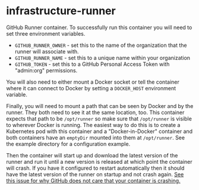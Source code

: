 # infrastructure-runner
GitHub Runner container. To successfully run this container you will need to
set three environment variables.

* `GITHUB_RUNNER_OWNER` - set this to the name of the organization that the runner will associate with.
* `GITHUB_RUNNER_NAME` - set this to a unique name within your organization
* `GITHUB_TOKEN` - set this to a GitHub Personal Access Token with "admin:org" permissions.

You will also need to either mount a Docker socket or tell the container where it can connect to Docker by setting a `DOCKER_HOST` environment variable.

Finally, you will need to mount a path that can be seen by Docker and by the runner. They both need to see it at the same location, too. This container expects that path to be `/opt/runner` so make sure that `/opt/runner` is visible to wherever Docker is running. The easiest way to do this is to create a Kubernetes pod with this container and a "Docker-in-Docker" container and both containers have an `emptyDir` mounted into them at `/opt/runner`. See the example directory for a configuration example.

Then the container will start up and download the latest version of the runner and run it until a new version is released at which point the container will crash. If you have it configured to restart automatically then it should have the latest version of the runner on startup and not crash again. [See this issue for why GitHub does not care that your container is crashing.](https://github.com/actions/runner/issues/485)
